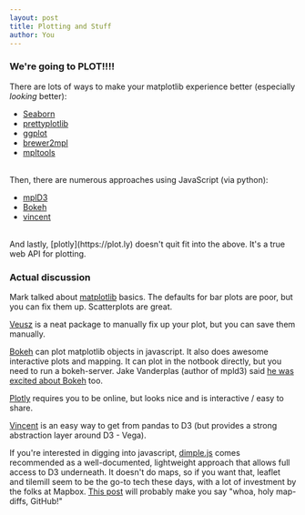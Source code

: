 ```yaml
---
layout: post
title: Plotting and Stuff
author: You
---
```

### We're going to PLOT!!!!

There are lots of ways to make your matplotlib experience better (especially
*looking* better):

 - [Seaborn](http://www.stanford.edu/~mwaskom/software/seaborn/)
 - [prettyplotlib](http://olgabot.github.io/prettyplotlib/)
 - [ggplot](http://blog.yhathq.com/posts/ggplot-for-python.html)
 - [brewer2mpl](https://github.com/jiffyclub/brewer2mpl/wiki)
 - [mpltools](http://tonysyu.github.io/mpltools/getting_started.html)

<br>
Then, there are numerous approaches using JavaScript (via python):

 - [mplD3](https://github.com/jakevdp/mpld3)
 - [Bokeh](http://bokeh.pydata.org/index.html)
 - [vincent](https://github.com/wrobstory/vincent)

<br>
And lastly, [plotly](https://plot.ly) doesn't quit fit into the above. It's a
true web API for plotting.

### Actual discussion

Mark talked about [matplotlib](http://matplotlib.org/) basics. The defaults for
bar plots are poor, but you can fix them up. Scatterplots are great.

[Veusz](http://home.gna.org/veusz/) is a neat package to manually fix up your
plot, but you can save them manually.

[Bokeh](http://bokeh.pydata.org/index.html) can plot matplotlib objects in
javascript. It also does awesome interactive plots and mapping. It can plot in
the notbook directly, but you need to run a bokeh-server. Jake Vanderplas
(author of mpld3) said [he was excited about
Bokeh](http://jakevdp.github.io/blog/2013/03/23/matplotlib-and-the-future-of-visualization-in-python/)
too.

[Plotly](https://plot.ly) requires you to be online, but looks nice and is
interactive / easy to share.

[Vincent](https://github.com/wrobstory/vincent) is an easy way to get from
pandas to D3 (but provides a strong abstraction layer around D3 - Vega).

If you're interested in digging into javascript,
[dimple.js](http://dimplejs.org/) comes recommended as a well-documented,
lightweight approach that allows full access to D3 underneath. It doesn't do
maps, so if you want that, leaflet and tilemill seem to be the go-to tech
these days, with a lot of investment by the folks at Mapbox. [This
post](https://www.mapbox.com/blog/github-visual-diff/) will probably make you
say "whoa, holy map-diffs, GitHub!"
